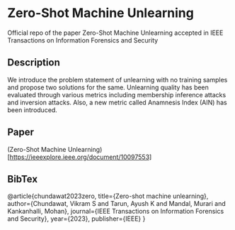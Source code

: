# Zero-Shot Machine Unlearning
Official repo of the paper Zero-Shot Machine Unlearning accepted in IEEE Transactions on Information Forensics and Security

## Description
We introduce the problem statement of unlearning with no training samples and propose two solutions for the same. Unlearning quality has been evaluated through various metrics including membership inference attacks and inversion attacks. Also, a new metric called Anamnesis Index (AIN) has been introduced.

## Paper
(Zero-Shot Machine Unlearning)[https://ieeexplore.ieee.org/document/10097553]

## BibTex
@article{chundawat2023zero,
  title={Zero-shot machine unlearning},
  author={Chundawat, Vikram S and Tarun, Ayush K and Mandal, Murari and Kankanhalli, Mohan},
  journal={IEEE Transactions on Information Forensics and Security},
  year={2023},
  publisher={IEEE}
}
